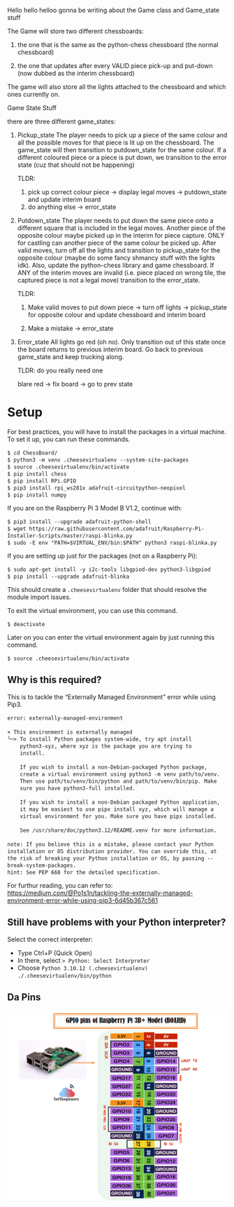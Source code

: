 Hello hello helloo
gonna be writing about the Game class and Game_state stuff

The Game will store two different chessboards:

1. the one that is the same as the python-chess chessboard
   (the normal chessboard)

2. the one that updates after every VALID piece pick-up and put-down
   (now dubbed as the interim chessboard)

The game will also store all the lights attached to the chessboard and which ones
currently on.

Game State Stuff

there are three different game_states:

1. Pickup_state
   The player needs to pick up a piece of the same colour and all the possible
   moves for that piece is lit up on the chessboard. The game_state will then
   transition to putdown_state for the same colour. If a different coloured piece
   or a piece is put down, we transition to the error state (cuz that should not be happening)

   TLDR:

   1. pick up correct colour piece -> display legal moves -> putdown_state and update interim board
   2. do anything else -> error_state

2. Putdown_state
   The player needs to put down the same piece onto a different square that is
   included in the legal moves. Another piece of the opposite colour maybe picked up
   in the interim for piece capture. ONLY for castling can another piece of the
   same colour be picked up. After valid moves, turn off all the lights and transition
   to pickup_state for the opposite colour (maybe do some fancy shmancy stuff with
   the lights idk). Also, update the python-chess library and game chessboard.
   If ANY of the interim moves are invalid (i.e. piece placed on wrong tile, the
   captured piece is not a legal move) transition to the error_state.

   TLDR:

   1. Make valid moves to put down piece -> turn off lights -> pickup_state for
      opposite colour and update chessboard and interim board

   2. Make a mistake -> error_state

3. Error_state
   All lights go red (oh no). Only transition out of this state once the board
   returns to previous interim board. Go back to previous game_state and keep
   trucking along.

   TLDR: do you really need one

   blare red -> fix board -> go to prev state



# Setup
For best practices, you will have to install the packages in a virtual machine.
To set it up, you can run these commands.

```
$ cd ChessBoard/
$ python3 -m venv .cheesevirtualenv --system-site-packages
$ source .cheesevirtualenv/bin/activate
$ pip install chess
$ pip install RPi.GPIO
$ pip3 install rpi_ws281x adafruit-circuitpython-neopixel
$ pip install numpy
```

If you are on the Raspberry Pi 3 Model B V1.2, continue with:

```
$ pip3 install --upgrade adafruit-python-shell
$ wget https://raw.githubusercontent.com/adafruit/Raspberry-Pi-Installer-Scripts/master/raspi-blinka.py
$ sudo -E env "PATH=$VIRTUAL_ENV/bin:$PATH" python3 raspi-blinka.py
```

If you are setting up just for the packages (not on a Raspberry Pi):

```
$ sudo apt-get install -y i2c-tools libgpiod-dev python3-libgpiod
$ pip install --upgrade adafruit-blinka
```

This should create a `.cheesevirtualenv` folder that should resolve the module import issues.
<br>

To exit the virtual environment, you can use this command.

```
$ deactivate
```

Later on you can enter the virtual environment again by just running this command.

```
$ source .cheesevirtualenv/bin/activate
```

## Why is this required?
This is to tackle the “Externally Managed Environment” error while using Pip3.

```
error: externally-managed-environment

× This environment is externally managed
╰─> To install Python packages system-wide, try apt install
    python3-xyz, where xyz is the package you are trying to
    install.
    
    If you wish to install a non-Debian-packaged Python package,
    create a virtual environment using python3 -m venv path/to/venv.
    Then use path/to/venv/bin/python and path/to/venv/bin/pip. Make
    sure you have python3-full installed.
    
    If you wish to install a non-Debian packaged Python application,
    it may be easiest to use pipx install xyz, which will manage a
    virtual environment for you. Make sure you have pipx installed.
    
    See /usr/share/doc/python3.12/README.venv for more information.

note: If you believe this is a mistake, please contact your Python installation or OS distribution provider. You can override this, at the risk of breaking your Python installation or OS, by passing --break-system-packages.
hint: See PEP 668 for the detailed specification.
```

For furthur reading, you can refer to: https://medium.com/@Po1s1n/tackling-the-externally-managed-environment-error-while-using-pip3-6d45b367c561

## Still have problems with your Python interpreter?
Select the correct interpreter:

- Type Ctrl+P (Quick Open)
- In there, select `> Python: Select Interpreter`
- Choose `Python 3.10.12 (.cheesevirtualenv) ./.cheesevirtualenv/bin/python`

## Da Pins
![alt text](image.png)